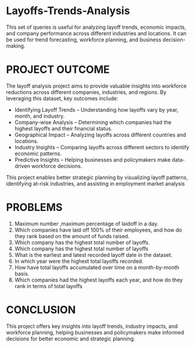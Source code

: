 # Layoffs-Trends-Analysis
This set of queries is useful for analyzing layoff trends, economic impacts, and company performance across different industries and locations. It can be used for trend forecasting, workforce planning, and business decision-making.


# PROJECT OUTCOME
The layoff analysis project aims to provide valuable insights into workforce reductions across different companies, industries, and regions. By leveraging this dataset, key outcomes include:

* Identifying Layoff Trends – Understanding how layoffs vary by year, month, and industry.
* Company-wise Analysis – Determining which companies had the highest layoffs and their financial status.
* Geographical Impact – Analyzing layoffs across different countries and locations.
*  Industry Insights – Comparing layoffs across different sectors to identify economic patterns.
*  Predictive Insights – Helping businesses and policymakers make data-driven workforce decisions.

This project enables better strategic planning by visualizing layoff patterns, identifying at-risk industries, and assisting in employment market analysis

# PROBLEMS 
1. Maximum number ,maximum percentage of laidoff in a day.
2.  Which companies have laid off 100% of their employees, and how do they rank based on the amount of funds raised.
3. Which company has the highest total number of layoffs.
4. Which company has the highest total number of layoffs
5. What is the earliest and latest recorded layoff date in the dataset.
6. In which year were the highest total layoffs recorded.
7.  How have total layoffs accumulated over time on a month-by-month basis.
8. Which companies had the highest layoffs each year,  and how do they rank in terms of total layoffs


# CONCLUSION
This project offers key insights into layoff trends, industry impacts, and workforce planning, helping businesses and policymakers make informed decisions for better economic and strategic planning.
